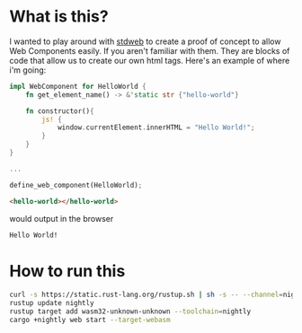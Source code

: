 # What is this?

I wanted to play around with [stdweb](https://github.com/koute/stdweb) to create a proof of concept to allow Web Components easily. If you aren't familiar with them. They are blocks of code that allow us to create our own html tags. Here's an example of where i'm going:

```rust
impl WebComponent for HelloWorld {
    fn get_element_name() -> &'static str {"hello-world"}

    fn constructor(){
        js! {
            window.currentElement.innerHTML = "Hello World!";
        }
    }
}

...

define_web_component(HelloWorld);
```

```html
<hello-world></hello-world>
```

would output in the browser

```html
Hello World!
```

# How to run this

```bash
curl -s https://static.rust-lang.org/rustup.sh | sh -s -- --channel=nightly
rustup update nightly
rustup target add wasm32-unknown-unknown --toolchain=nightly
cargo +nightly web start --target-webasm
```
